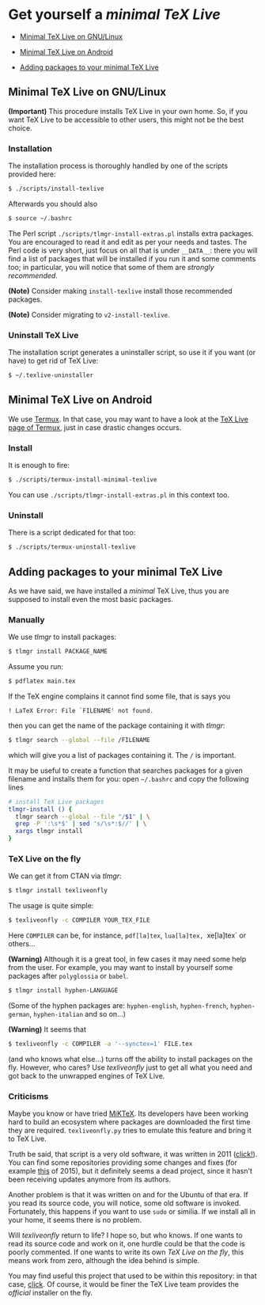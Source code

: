 # Get yourself a *minimal TeX Live*


* [Minimal TeX Live on GNU/Linux](#minimal-tex-live-on-gnulinux)

* [Minimal TeX Live on Android](#minimal-tex-live-on-android)

* [Adding packages to your minimal TeX Live](#adding-packages-to-your-minimal-tex-live)



## Minimal TeX Live on GNU/Linux

**(Important)** This procedure installs TeX Live in your own home. So, if you want TeX Live to be accessible to other users, this might not be the best choice.


### Installation

The installation process is thoroughly handled by one of the scripts provided here:

```sh
$ ./scripts/install-texlive
```

Afterwards you should also

```sh
$ source ~/.bashrc
```

The Perl script `./scripts/tlmgr-install-extras.pl` installs extra packages. You are encouraged to read it and edit as per your needs and tastes. The Perl code is very short, just focus on all that is under `__DATA__`: there you will find a list of packages that will be installed if you run it and some comments too; in particular, you will notice that some of them are *strongly recommended*.

**(Note)** Consider making `install-texlive` install those recommended packages.

**(Note)** Consider migrating to `v2-install-texlive`.


### Uninstall TeX Live

The installation script generates a uninstaller script, so use it if you want (or have) to get rid of TeX Live:

```sh
$ ~/.texlive-uninstaller
```



## Minimal TeX Live on Android

We use [Termux](https://termux.dev/en/). In that case, you may want to have a look at the [TeX Live page of Termux](https://wiki.termux.com/wiki/TeX_Live), just in case drastic changes occurs.


### Install

It is enough to fire:

```sh
$ ./scripts/termux-install-minimal-texlive
```

You can use `./scripts/tlmgr-install-extras.pl` in this context too.


### Uninstall

There is a script dedicated for that too:

```sh
$ ./scripts/termux-uninstall-texlive
```



## Adding packages to your minimal TeX Live

As we have said, we have installed a *minimal* TeX Live, thus you are supposed to install even the most basic packages.


### Manually

We use *tlmgr* to install packages:

```sh
$ tlmgr install PACKAGE_NAME
```

Assume you run:

```sh
$ pdflatex main.tex
```

If the TeX engine complains it cannot find some file, that is says you

```
! LaTeX Error: File `FILENAME' not found.
```

then you can get the name of the package containing it with *tlmgr*:

```sh
$ tlmgr search --global --file /FILENAME
```

which will give you a list of packages containing it. The `/` is important.

It may be useful to create a function that searches packages for a given filename and installs them for you: open ```~/.bashrc``` and copy the following lines

```sh
# install TeX Live packages
tlmgr-install () {
  tlmgr search --global --file "/$1" | \
  grep -P ':\s*$' | sed 's/\s*:$//' | \
  xargs tlmgr install
}
```


### TeX Live on the fly

We can get it from CTAN via *tlmgr*:

```sh
$ tlmgr install texliveonfly
```

The usage is quite simple:

```sh
$ texliveonfly -c COMPILER YOUR_TEX_FILE
```

Here `COMPILER` can be, for instance, `pdf[la]tex`, `lua[la]tex, `xe[la]tex` or others...

**(Warning)** Although it is a great tool, in few cases it may need some help from the user. For example, you may want to install by yourself some packages after `polyglossia` or `babel`.

```sh
$ tlmgr install hyphen-LANGUAGE
```

(Some of the hyphen packages are: `hyphen-english`, `hyphen-french`, `hyphen-german`, `hyphen-italian` and so on...)

**(Warning)** It seems that

```sh
$ texliveonfly -c COMPILER -a '--synctex=1' FILE.tex
```

(and who knows what else...) turns off the ability to install packages on the fly. However, who cares? Use *texliveonfly* just to get all what you need and got back to the unwrapped engines of TeX Live.


### Criticisms

Maybe you know or have tried [MiKTeX](https://miktex.org/). Its developers have been working hard to build an ecosystem where packages are downloaded the first time they are required. `texliveonfly.py` tries to emulate this feature and bring it to TeX Live.

Truth be said, that script is a very old software, it was written in 2011 ([click!](https://latex.org/forum/viewtopic.php?f=12&t=15194)). You can find some repositories providing some changes and fixes (for example [this](https://github.com/maphy-psd/texliveonfly) of 2015), but it definitely seems a dead project, since it hasn't been receiving updates anymore from its authors.

Another problem is that it was written on and for the Ubuntu of that era. If you read its source code, you will notice, some old software is invoked. Fortunately, this happens if you want to use `sudo` or similia. If we install all in your home, it seems there is no problem.

Will *texliveonfly* return to life? I hope so, but who knows. If one wants to read its source code and work on it, one hurdle could be that the code is poorly commented. If one wants to write its own *TeX Live on the fly*, this means work from zero, although the idea behind is simple.

You may find useful this project that used to be within this repository: in that case, [click](https://github.com/indrjo/flytex). Of course, it would be finer the TeX Live team provides the *official* installer on the fly.
